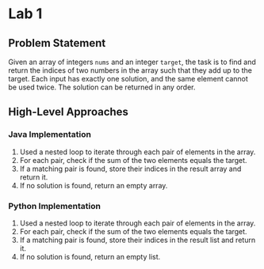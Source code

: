 # Lab 1

## Problem Statement
Given an array of integers `nums` and an integer `target`, the task is to find and return the indices of two numbers in the array such that they add up to the target. Each input has exactly one solution, and the same element cannot be used twice. The solution can be returned in any order.

## High-Level Approaches

### Java Implementation
1. Used a nested loop to iterate through each pair of elements in the array.
2. For each pair, check if the sum of the two elements equals the target.
3. If a matching pair is found, store their indices in the result array and return it.
4. If no solution is found, return an empty array.

### Python Implementation
1. Used a nested loop to iterate through each pair of elements in the array.
2. For each pair, check if the sum of the two elements equals the target.
3. If a matching pair is found, store their indices in the result list and return it.
4. If no solution is found, return an empty list.
